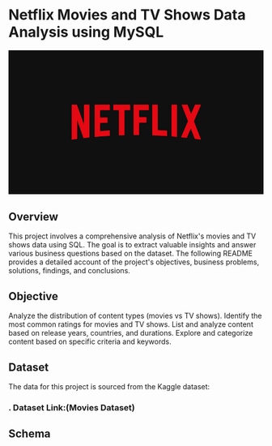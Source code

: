 # Netflix Movies and TV Shows Data Analysis using MySQL

![Netflix_logo](https://github.com/swetha-105/netflix_mysql_project/blob/main/netflix_logo.jpg)

## Overview

 This project involves a comprehensive analysis of Netflix's movies and TV shows data using SQL. The goal is to extract valuable insights and answer various business questions based on the dataset. The following README provides a detailed account of the project's objectives, business problems, solutions, findings, and conclusions.

## Objective

Analyze the distribution of content types (movies vs TV shows).
Identify the most common ratings for movies and TV shows.
List and analyze content based on release years, countries, and durations.
Explore and categorize content based on specific criteria and keywords.

## Dataset

The data for this project is sourced from the Kaggle dataset:
### . Dataset Link:(Movies Dataset)

## Schema

